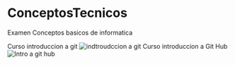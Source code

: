 # ConceptosTecnicos
Examen Conceptos basicos de informatica


Curso introduccion a git 
![indtroudccion a git](https://github.com/user-attachments/assets/fbdaf77b-9de6-41fb-a094-20f9b624ff03)
Curso introduccion a Git Hub
![Intro a git hub](https://github.com/user-attachments/assets/ef669947-a2b5-4507-9a9a-999976af5944)
